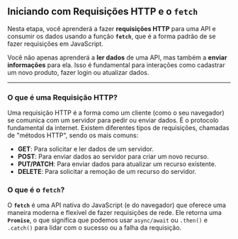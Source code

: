 
## Iniciando com Requisições HTTP e o `fetch`

Nesta etapa, você aprenderá a fazer **requisições HTTP** para uma API e consumir os dados usando a função **`fetch`**, que é a forma padrão de se fazer requisições em JavaScript.

Você não apenas aprenderá a **ler dados** de uma API, mas também a **enviar informações** para ela. Isso é fundamental para interações como cadastrar um novo produto, fazer login ou atualizar dados.

---

### O que é uma Requisição HTTP?

Uma requisição HTTP é a forma como um cliente (como o seu navegador) se comunica com um servidor para pedir ou enviar dados. É o protocolo fundamental da internet. Existem diferentes tipos de requisições, chamadas de "métodos HTTP", sendo os mais comuns:

* **GET**: Para solicitar e ler dados de um servidor.
* **POST**: Para enviar dados ao servidor para criar um novo recurso.
* **PUT/PATCH**: Para enviar dados para atualizar um recurso existente.
* **DELETE**: Para solicitar a remoção de um recurso do servidor.

### O que é o `fetch`?

O **`fetch`** é uma API nativa do JavaScript (e do navegador) que oferece uma maneira moderna e flexível de fazer requisições de rede. Ele retorna uma **`Promise`**, o que significa que podemos usar `async/await` ou `.then()` e `.catch()` para lidar com o sucesso ou a falha da requisição.
